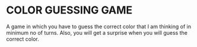 # COLOR GUESSING GAME

A game in which you have to guess the correct color that I am thinking of in minimum no of turns.
Also, you will get a surprise when you will guess the correct color.